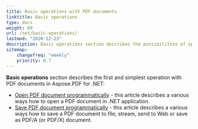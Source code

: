 ```yaml
---
title: Basic operations with PDF documents
linktitle: Basic operations
type: docs
weight: 60
url: /net/basic-operations/
lastmod: "2020-12-23"
description: Basic operations section describes the possibilities of opening and saving PDF documents using the Aspose.PDF library.
sitemap:
    changefreq: "weekly"
    priority: 0.7
---
```


**Basic operations** section describes the first and simplest operation with PDF documents in Aspose.PDF for .NET:

- [Open PDF document programmatically](/pdf/net/open-pdf-document/) - this article describes a various ways how to open a PDF document in .NET application.
- [Save PDF document programmatically](/pdf/net/save-pdf-document/) - this article describes a various ways how to save a PDF document to file, stream, send to Web or save as PDF/A (or PDF/X) document.
